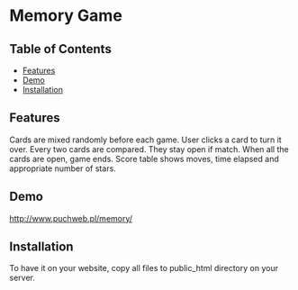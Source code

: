 # Memory Game

## Table of Contents

* [Features](#Features)
* [Demo](#Demo)
* [Installation](#Installation)

## Features
Cards are mixed randomly before each game.
User clicks a card to turn it over.
Every two cards are compared. They stay open if match. When all the cards are open, game ends.
Score table shows moves, time elapsed and appropriate number of stars.


## Demo

http://www.puchweb.pl/memory/

## Installation

To have it on your website, copy all files to public_html directory on your server.
